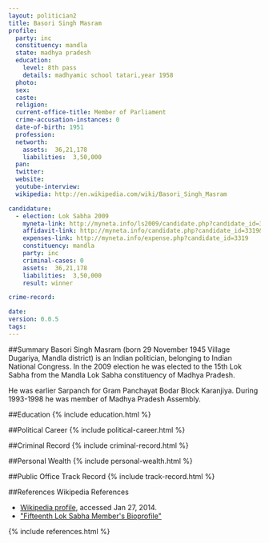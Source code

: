 ```yaml
---
layout: politician2
title: Basori Singh Masram
profile: 
  party: inc
  constituency: mandla
  state: madhya pradesh
  education: 
    level: 8th pass
    details: madhyamic school tatari,year 1958
  photo: 
  sex: 
  caste: 
  religion: 
  current-office-title: Member of Parliament
  crime-accusation-instances: 0
  date-of-birth: 1951
  profession: 
  networth: 
    assets:  36,21,178
    liabilities:  3,50,000
  pan: 
  twitter: 
  website: 
  youtube-interview: 
  wikipedia: http://en.wikipedia.com/wiki/Basori_Singh_Masram

candidature: 
  - election: Lok Sabha 2009
    myneta-link: http://myneta.info/ls2009/candidate.php?candidate_id=3319
    affidavit-link: http://myneta.info/candidate.php?candidate_id=3319&scan=original
    expenses-link: http://myneta.info/expense.php?candidate_id=3319
    constituency: mandla 
    party: inc
    criminal-cases: 0
    assets:  36,21,178
    liabilities:  3,50,000
    result: winner 

crime-record: 

date: 
version: 0.0.5
tags: 
---
```

##Summary
Basori Singh Masram (born 29 November 1945 Village Dugariya, Mandla district) is an Indian politician, belonging to Indian National Congress. In the 2009 election he was elected to the 15th Lok Sabha from the Mandla Lok Sabha constituency of Madhya Pradesh.

He was earlier Sarpanch for Gram Panchayat Bodar Block Karanjiya. During 1993-1998 he was member of Madhya Pradesh Assembly.


##Education
{% include education.html %}


##Political Career
{% include political-career.html %}


##Criminal Record
{% include criminal-record.html %}


##Personal Wealth
{% include personal-wealth.html %}


##Public Office Track Record
{% include track-record.html %}


##References
Wikipedia References
- [Wikipedia profile]({{page.profile.wikipedia}}), accessed Jan 27, 2014.
- ["Fifteenth Lok Sabha Member's Bioprofile"][wiki1]

[wiki1]: http://164.100.47.132/LssNew/Members/Biography.aspx?mpsno=4514


{% include references.html %}